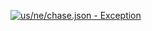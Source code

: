 [![us/ne/chase.json - Exception](https://img.shields.io/badge/us/ne/chase.json-Exception-red)](https://github.com/openaddresses/openaddresses/tree/master/sources/us/ne/chase.json)